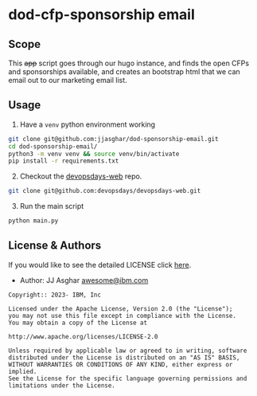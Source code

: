 # dod-cfp-sponsorship email

## Scope

This ~~app~~ script goes through our hugo instance, and finds the open CFPs and
sponsorships available, and creates an bootstrap html that we can email out to
our marketing email list.

## Usage

1. Have a `venv` python environment working
```bash
git clone git@github.com:jjasghar/dod-sponsorship-email.git
cd dod-sponsorship-email/
python3 -m venv venv && source venv/bin/activate
pip install -r requirements.txt
```
2. Checkout the [devopsdays-web][web] repo.
```bash
git clone git@github.com:devopsdays/devopsdays-web.git
```
3. Run the main script
```bash
python main.py
```

## License & Authors

If you would like to see the detailed LICENSE click [here](./LICENSE).

- Author: JJ Asghar <awesome@ibm.com>

```text
Copyright:: 2023- IBM, Inc

Licensed under the Apache License, Version 2.0 (the "License");
you may not use this file except in compliance with the License.
You may obtain a copy of the License at

http://www.apache.org/licenses/LICENSE-2.0

Unless required by applicable law or agreed to in writing, software
distributed under the License is distributed on an "AS IS" BASIS,
WITHOUT WARRANTIES OR CONDITIONS OF ANY KIND, either express or implied.
See the License for the specific language governing permissions and
limitations under the License.
```

[web]: https://github.com/devopsdays/devopsdays-web/

